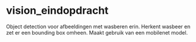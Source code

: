 # vision_eindopdracht
Object detection voor afbeeldingen met wasberen erin. Herkent wasbeer en zet er een bounding box omheen. Maakt gebruik van een mobilenet model.
